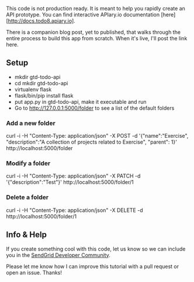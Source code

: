 This code is not production ready. It is meant to help you rapidly create an API prototype. You can find interactive APIary.io documentation [here][http://docs.todo8.apiary.io].

There is a companion blog post, yet to published, that walks through the entire process to build this app from scratch. When it's live, I'll post the link here.

## Setup

* mkdir gtd-todo-api
* cd mkdir gtd-todo-api
* virtualenv flask
* flask/bin/pip install flask
* put app.py in gtd-todo-api, make it executable and run
* Go to http://127.0.0.1:5000/folder to see a list of the default folders

### Add a new folder

curl -i -H "Content-Type: application/json" -X POST -d '{"name":"Exercise", "description":"A collection of projects related to Exercise", "parent": 1}' http://localhost:5000/folder

### Modify a folder

curl -i -H "Content-Type: application/json" -X PATCH -d '{"description":"Test"}' http://localhost:5000/folder/1

### Delete a folder

curl -i -H "Content-Type: application/json" -X DELETE -d http://localhost:5000/folder/1

## Info & Help

If you create something cool with this code, let us know so we can include you in the [SendGrid Developer Community](http://sendgrid.com/developers/developers).

Please let me know how I can improve this tutorial with a pull request or open an issue. Thanks! 
